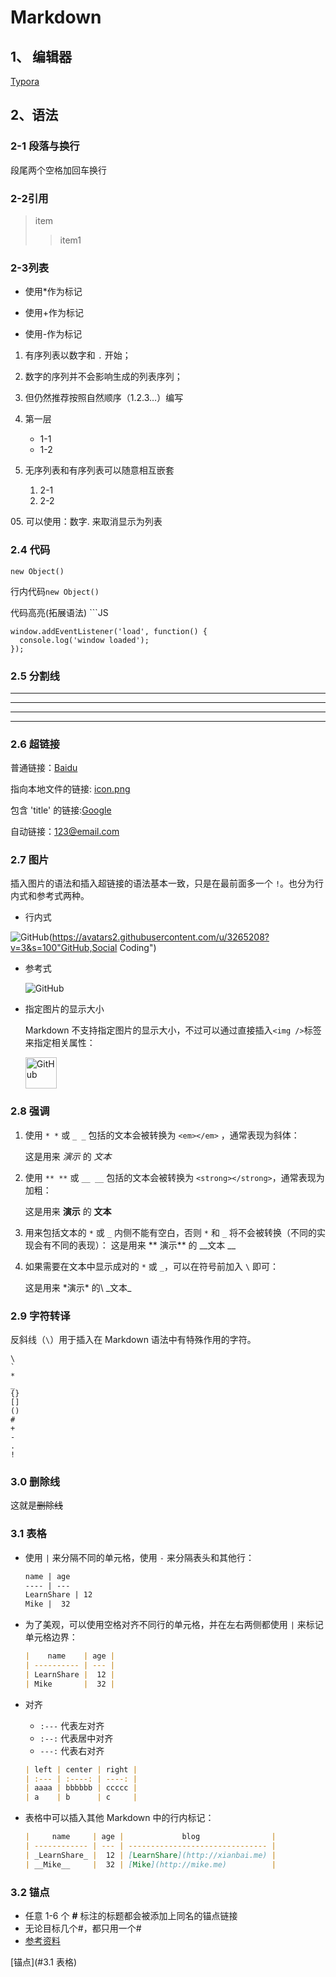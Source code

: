 # Markdown #

## 1、 编辑器

[Typora](https://typora.io/) 

## 2、语法

### 2-1 段落与换行

段尾两个空格加回车换行  



### 2-2引用

> item
>
> > item1

### 2-3列表

* 使用*作为标记

+ 使用+作为标记

- 使用-作为标记    

  


1. 有序列表以数字和 `.` 开始；

2. 数字的序列并不会影响生成的列表序列；

3. 但仍然推荐按照自然顺序（1.2.3…）编写  

   

1. 第一层
   + 1-1
   + 1-2
2. 无序列表和有序列表可以随意相互嵌套
   1. 2-1
   2. 2-2 

05\. 可以使用：数字\. 来取消显示为列表

### 2.4 代码

```
new Object()
```

行内代码`new Object()`

代码高亮(拓展语法)  ```JS

```JS
window.addEventListener('load', function() {
  console.log('window loaded');
});
```



### 2.5 分割线

***

---

___

<hr>

### 2.6 超链接

普通链接：[Baidu](www.baidu.com)

指向本地文件的链接: [icon.png](./images/icon.png)

包含 'title' 的链接:[Google](http://www.google.com/ "Google")

自动链接：<123@email.com>

### 2.7 图片

插入图片的语法和插入超链接的语法基本一致，只是在最前面多一个 `!`。也分为行内式和参考式两种。

- 行内式

![GitHub](https://avatars2.githubusercontent.com/u/3265208?v=3&s=100"GitHub,Social Coding")

- 参考式

  ![GitHub][github]

  

  [github]: https://avatars2.githubusercontent.com/u/3265208?v=3&s=100	"GitHub,Social Coding"



- 指定图片的显示大小

  Markdown 不支持指定图片的显示大小，不过可以通过直接插入`<img />`标签来指定相关属性：

  <img src="https://avatars2.githubusercontent.com/u/3265208?v=3&s=100" alt="GitHub" title="GitHub,Social Coding" width="50" height="50" />

### 2.8 强调

1. 使用 `* *` 或 `_ _` 包括的文本会被转换为 `<em></em>` ，通常表现为斜体：

   这是用来 *演示* 的 _文本_ 

2. 使用 `** **` 或 `__ __` 包括的文本会被转换为 `<strong></strong>`，通常表现为加粗：

   这是用来 **演示** 的 __文本__

3. 用来包括文本的 `*` 或 `_` 内侧不能有空白，否则 `*` 和 `_` 将不会被转换（不同的实现会有不同的表现）：
这是用来 ** 演示** 的 __文本  __

4. 如果需要在文本中显示成对的 `*` 或 `_`，可以在符号前加入 `\` 即可：

   这是用来 \*演示\* 的\ _文本\_

### 2.9 字符转译

反斜线（`\`）用于插入在 Markdown 语法中有特殊作用的字符。

```
\
`
*
_
{}
[]
()
#
+
-
.
!
```

### 3.0 删除线 

这就是~~删除线~~

### 3.1 表格

- 使用 `|` 来分隔不同的单元格，使用 `-` 来分隔表头和其他行：

  ```markdown
  name | age
  ---- | ---
  LearnShare | 12
  Mike |  32
  ```

- 为了美观，可以使用空格对齐不同行的单元格，并在左右两侧都使用 `|` 来标记单元格边界：

  ```markdown
  |    name    | age |
  | ---------- | --- |
  | LearnShare |  12 |
  | Mike       |  32 |
  ```

- 对齐

  - `:---` 代表左对齐
  - `:--:` 代表居中对齐
  - `---:` 代表右对齐

  ```markdown
  | left | center | right |
  | :--- | :----: | ----: |
  | aaaa | bbbbbb | ccccc |
  | a    | b      | c     |
  ```

- 表格中可以插入其他 Markdown 中的行内标记：

  ```markdown
  |     name     | age |             blog                |
  | ------------ | --- | ------------------------------- |
  | _LearnShare_ |  12 | [LearnShare](http://xianbai.me) |
  | __Mike__     |  32 | [Mike](http://mike.me)          |
  ```

### 3.2 锚点

- 任意 1-6 个 **#** 标注的标题都会被添加上同名的锚点链接
- 无论目标几个#，都只用一个#
- [参考资料](https://my.oschina.net/antsky/blog/1475173)

[锚点](#3.1 表格)
